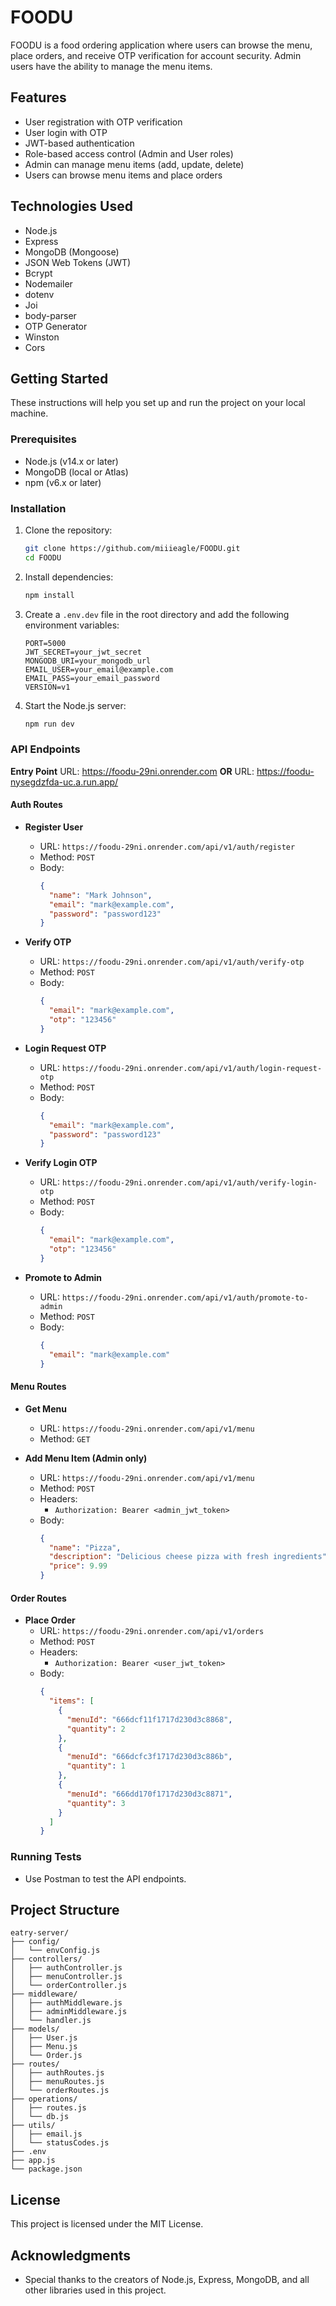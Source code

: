 # FOODU

FOODU is a food ordering application where users can browse the menu, place orders, and receive OTP verification for account security. Admin users have the ability to manage the menu items.

## Features

- User registration with OTP verification
- User login with OTP
- JWT-based authentication
- Role-based access control (Admin and User roles)
- Admin can manage menu items (add, update, delete)
- Users can browse menu items and place orders

## Technologies Used

- Node.js
- Express
- MongoDB (Mongoose)
- JSON Web Tokens (JWT)
- Bcrypt
- Nodemailer
- dotenv
- Joi
- body-parser
- OTP Generator
- Winston
- Cors

## Getting Started

These instructions will help you set up and run the project on your local machine.

### Prerequisites

- Node.js (v14.x or later)
- MongoDB (local or Atlas)
- npm (v6.x or later)

### Installation

1. Clone the repository:

    ```sh
    git clone https://github.com/miiieagle/FOODU.git
    cd FOODU
    ```

2. Install dependencies:

    ```sh
    npm install
    ```

3. Create a `.env.dev` file in the root directory and add the following environment variables:

    ```env
    PORT=5000
    JWT_SECRET=your_jwt_secret
    MONGODB_URI=your_mongodb_url
    EMAIL_USER=your_email@example.com
    EMAIL_PASS=your_email_password
    VERSION=v1
    ```

4. Start the Node.js server:

    ```sh
    npm run dev
    ```

### API Endpoints

**Entry Point**
    URL: https://foodu-29ni.onrender.com
    **OR**
    URL: https://foodu-nysegdzfda-uc.a.run.app/
#### Auth Routes

- **Register User**
    - URL: `https://foodu-29ni.onrender.com/api/v1/auth/register`
    - Method: `POST`
    - Body:
      ```json
      {
        "name": "Mark Johnson",
        "email": "mark@example.com",
        "password": "password123"
      }
      ```

- **Verify OTP**
    - URL: `https://foodu-29ni.onrender.com/api/v1/auth/verify-otp`
    - Method: `POST`
    - Body:
      ```json
      {
        "email": "mark@example.com",
        "otp": "123456"
      }
      ```

- **Login Request OTP**
    - URL: `https://foodu-29ni.onrender.com/api/v1/auth/login-request-otp`
    - Method: `POST`
    - Body:
      ```json
      {
        "email": "mark@example.com",
        "password": "password123"
      }
      ```

- **Verify Login OTP**
    - URL: `https://foodu-29ni.onrender.com/api/v1/auth/verify-login-otp`
    - Method: `POST`
    - Body:
      ```json
      {
        "email": "mark@example.com",
        "otp": "123456"
      }
      ```

- **Promote to Admin**
    - URL: `https://foodu-29ni.onrender.com/api/v1/auth/promote-to-admin`
    - Method: `POST`
    - Body:
      ```json
      {
        "email": "mark@example.com"
      }
      ```

#### Menu Routes

- **Get Menu**
    - URL: `https://foodu-29ni.onrender.com/api/v1/menu`
    - Method: `GET`

- **Add Menu Item (Admin only)**
    - URL: `https://foodu-29ni.onrender.com/api/v1/menu`
    - Method: `POST`
    - Headers:
      - `Authorization: Bearer <admin_jwt_token>`
    - Body:
      ```json
      {
        "name": "Pizza",
        "description": "Delicious cheese pizza with fresh ingredients",
        "price": 9.99
      }
      ```

#### Order Routes

- **Place Order**
    - URL: `https://foodu-29ni.onrender.com/api/v1/orders`
    - Method: `POST`
    - Headers:
      - `Authorization: Bearer <user_jwt_token>`
    - Body:
      ```json
      {
        "items": [
          {
            "menuId": "666dcf11f1717d230d3c8868",
            "quantity": 2
          },
          {
            "menuId": "666dcfc3f1717d230d3c886b",
            "quantity": 1
          },
          {
            "menuId": "666dd170f1717d230d3c8871",
            "quantity": 3
          }
        ]
      }
      ```


### Running Tests

- Use Postman to test the API endpoints.

## Project Structure

```plaintext
eatry-server/
├── config/
│   └── envConfig.js
├── controllers/
│   ├── authController.js
│   ├── menuController.js
│   └── orderController.js
├── middleware/
│   ├── authMiddleware.js
│   ├── adminMiddleware.js
│   └── handler.js
├── models/
│   ├── User.js
│   ├── Menu.js
│   └── Order.js
├── routes/
│   ├── authRoutes.js
│   ├── menuRoutes.js
│   └── orderRoutes.js
├── operations/
│   ├── routes.js
│   └── db.js
├── utils/
│   ├── email.js
│   └── statusCodes.js
├── .env
├── app.js
└── package.json
```
## License

This project is licensed under the MIT License.

## Acknowledgments

- Special thanks to the creators of Node.js, Express, MongoDB, and all other libraries used in this project.
